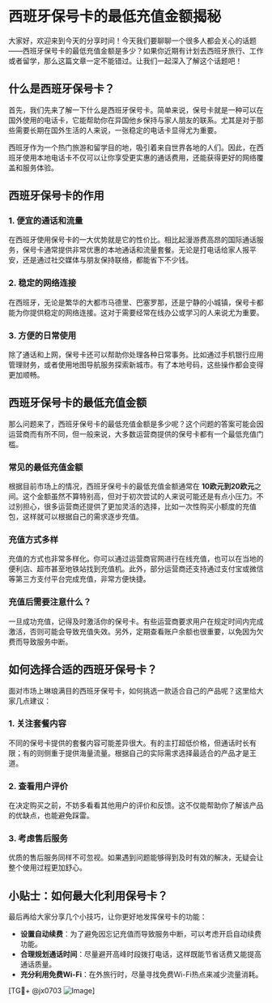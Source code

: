 # 西班牙保号卡的最低充值金额揭秘

大家好，欢迎来到今天的分享时间！今天我们要聊聊一个很多人都会关心的话题——西班牙保号卡的最低充值金额是多少？如果你近期有计划去西班牙旅行、工作或者留学，那么这篇文章一定不能错过。让我们一起深入了解这个话题吧！

## 什么是西班牙保号卡？

首先，我们先来了解一下什么是西班牙保号卡。简单来说，保号卡就是一种可以在国外使用的电话卡，它能帮助你在异国他乡保持与家人朋友的联系。尤其是对于那些需要长期在国外生活的人来说，一张稳定的电话卡显得尤为重要。

西班牙作为一个热门旅游和留学目的地，吸引着来自世界各地的人们。因此，在西班牙使用本地电话卡不仅可以让你享受更实惠的通话费用，还能获得更好的网络覆盖和服务体验。

## 西班牙保号卡的作用

### 1. 便宜的通话和流量

在西班牙使用保号卡的一大优势就是它的性价比。相比起漫游费高昂的国际通话服务，保号卡通常提供非常优惠的本地通话和流量套餐。无论是打电话给家人报平安，还是通过社交媒体与朋友保持联络，都能省下不少钱。

### 2. 稳定的网络连接

在西班牙，无论是繁华的大都市马德里、巴塞罗那，还是宁静的小城镇，保号卡都能为你提供稳定的网络连接。这对于需要经常在线办公或学习的人来说尤为重要。

### 3. 方便的日常使用

除了通话和上网，保号卡还可以帮助你处理各种日常事务。比如通过手机银行应用管理财务，或者使用地图导航服务探索新城市。有了本地号码，这些操作都会变得更加顺畅。

## 西班牙保号卡的最低充值金额

那么问题来了，西班牙保号卡的最低充值金额是多少呢？这个问题的答案可能会因运营商而有所不同，但一般来说，大多数运营商提供的保号卡都有一个最低充值门槛。

### 常见的最低充值金额

根据目前市场上的情况，西班牙保号卡的最低充值金额通常在 **10欧元到20欧元**之间。这个金额虽然不算特别高，但对于初次尝试的人来说可能还是有点小压力。不过别担心，很多运营商还提供了更加灵活的选择，比如一次性购买小额度的充值包，这样就可以根据自己的需求逐步充值。

### 充值方式多样

充值的方式也非常多样化。你可以通过运营商官网进行在线充值，也可以在当地的便利店、超市甚至地铁站找到充值机。此外，部分运营商还支持通过支付宝或微信等第三方支付平台完成充值，非常方便快捷。

### 充值后需要注意什么？

一旦成功充值，记得及时激活你的保号卡。有些运营商要求用户在规定时间内完成激活，否则可能会导致充值失效。另外，定期查看账户余额也很重要，以免因为欠费而导致服务中断。

## 如何选择合适的西班牙保号卡？

面对市场上琳琅满目的西班牙保号卡，如何挑选一款适合自己的产品呢？这里给大家几点建议：

### 1. 关注套餐内容

不同的保号卡提供的套餐内容可能差异很大。有的主打超低价格，但通话时长有限；有的则侧重于提供海量流量。根据自己的实际需求选择最适合的产品才是王道。

### 2. 查看用户评价

在决定购买之前，不妨多看看其他用户的评价和反馈。这不仅能帮助你了解该产品的优缺点，也能避免踩雷。

### 3. 考虑售后服务

优质的售后服务同样不可忽视。如果遇到问题能够得到及时有效的解决，无疑会让整个使用过程更加舒心。

## 小贴士：如何最大化利用保号卡？

最后再给大家分享几个小技巧，让你更好地发挥保号卡的功能：

- **设置自动续费**：为了避免因忘记充值而导致服务中断，可以考虑开启自动续费功能。
- **合理规划通话时间**：尽量避开高峰时段拨打电话，这样既能节省话费又能提高通话质量。
- **充分利用免费Wi-Fi**：在外旅行时，尽量寻找免费Wi-Fi热点来减少流量消耗。

[TG💪+ @jx0703 ![Image](https://github.com/user-attachments/assets/dbca1d08-cadb-493c-b0ec-ad6f7a83f270)]